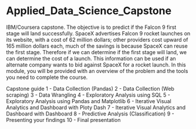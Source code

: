 # Applied_Data_Science_Capstone

IBM/Coursera capstone.
The objective is to predict if the Falcon 9 first stage will land successfully. SpaceX advertises Falcon 9 rocket launches on its website, with a cost of 62 million dollars; other providers cost upward of 165 million dollars each, much of the savings is because SpaceX can reuse the first stage. Therefore if we can determine if the first stage will land, we can determine the cost of a launch. This information can be used if an alternate company wants to bid against SpaceX for a rocket launch. In this module, you will be provided with an overview of the problem and the tools you need to complete the course.

Capstone guide
1 - Data Collection (Pandas)
2 - Data Collection (Web scraping)
3 - Data Wrangling
4 - Exploratory Analysis using SQL
5 - Exploratory Analysis using Pandas and Matplotlib
6 - Iterative Visual Analytics and Dashboard with Ploty Dash
7 - Iterative Visual Analytics and Dashboard with Dashboard
8 - Predictive Analysis (Classification)
9 - Presenting your findings
10 - Final presentation
